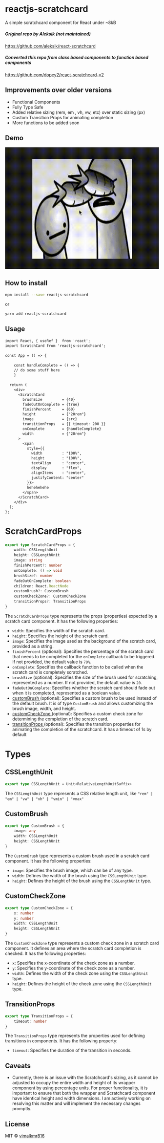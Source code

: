 # reactjs-scratchcard

A simple scratchcard component for React under ~8kB

##### Original repo by Aleksik (not maintained)
https://github.com/aleksik/react-scratchcard

##### Converted this repo from class based components to function based components
https://github.com/dopey2/react-scratchcard-v2


## Improvements over older versions
- Functional Components
- Fully Type Safe
- Added relative sizing (rem, em , vh, vw, etc) over static sizing (px)
- Custom Transition Props for animating completion  
- More functions to be added soon

## Demo

![Demo Gif](https://raw.githubusercontent.com/vimalkmr816/reactjs-scratchcard/main/.github/images/demo.gif)


## How to install

```bash
npm install --save reactjs-scratchcard
```
or
```bash
yarn add reactjs-scratchcard
```


## Usage

```tsx
import React, { useRef }  from 'react';
import ScratchCard from 'reactjs-scratchcard';

const App = () => {

    const handleComplete = () => {
    // do some stuff here
    }

  return (
    <div>
      <ScratchCard
        brushSize         = {40}
        fadeOutOnComplete = {true}
        finishPercent     = {60}
        height            = {"20rem"}
        image             = {src}
        transitionProps   = {{ timeout: 200 }}
        onComplete        = {handleComplete}
        width             = {"20rem"}
      >
        <span
          style={{
            width         : "100%",
            height        : "100%",
            textAlign     : "center",
            display       : "flex",
            alignItems    : "center",
            justifyContent: "center"
          }}>
          hehehehehe
        </span>
      </ScratchCard>
    </div>
  );
};
```

# ScratchCardProps

```ts
export type ScratchCardProps = {
    width: CSSLengthUnit
    height: CSSLengthUnit
    image: string
    finishPercent?: number
    onComplete: () => void
    brushSize?: number
    fadeOutOnComplete: boolean
    children: React.ReactNode
    customBrush?: CustomBrush
    customCheckZone?: CustomCheckZone
    transitionProps?: TransitionProps
}
```

The `ScratchCardProps` type represents the props (properties) expected by a scratch card component. It has the following properties:

- `width`: Specifies the width of the scratch card.
- `height`: Specifies the height of the scratch card.
- `image`: Specifies the image used as the background of the scratch card, provided as a string.
- `finishPercent` (optional): Specifies the percentage of the scratch card that needs to be completed for the `onComplete` callback to be triggered. If not provided, the default value is `70%`.
- `onComplete`: Specifies the callback function to be called when the scratch card is completely scratched.
- `brushSize` (optional): Specifies the size of the brush used for scratching, represented as a number. If not provided, the default value is `20`.
- `fadeOutOnComplete`: Specifies whether the scratch card should fade out when it is completed, represented as a boolean value.
- [ customBrush ](#customBrush) (optional): Specifies a custom brush to be used instead of the default brush. It is of type `CustomBrush` and allows customizing the brush image, width, and height.
- [ customCheckZone ](#customCheckZone) (optional): Specifies a custom check zone for determining the completion of the scratch card.
- [ transitionProps ](#transitionprops) (optional): Specifies the transition properties for animating the completion of the scratchcard. It has a timeout of 1s by default


# Types 

## CSSLengthUnit

```ts
export type CSSLengthUnit = Unit<RelativeLengthUnitSuffix>
```

The `CSSLengthUnit` type represents a CSS relative length unit, like `"rem" | "em" | "vw" | "vh" | "vmin" | "vmax"`

## CustomBrush

```ts
export type CustomBrush = {
    image: any
    width: CSSLengthUnit
    height: CSSLengthUnit
}
```

The `CustomBrush` type represents a custom brush used in a scratch card component. It has the following properties:

- `image`: Specifies the brush image, which can be of any type.
- `width`: Defines the width of the brush using the `CSSLengthUnit` type.
- `height`: Defines the height of the brush using the `CSSLengthUnit` type.

## CustomCheckZone

```ts
export type CustomCheckZone = {
    x: number
    y: number
    width: CSSLengthUnit
    height: CSSLengthUnit
}
```

The `CustomCheckZone` type represents a custom check zone in a scratch card component. It defines an area where the scratch card completion is checked. It has the following properties:

- `x`: Specifies the x-coordinate of the check zone as a number.
- `y`: Specifies the y-coordinate of the check zone as a number.
- `width`: Defines the width of the check zone using the `CSSLengthUnit` type.
- `height`: Defines the height of the check zone using the `CSSLengthUnit` type.

## TransitionProps
```ts
export type TransitionProps = {
    timeout: number
}
```

The `TransitionProps` type represents the properties used for defining transitions in components. It has the following property:

- `timeout`: Specifies the duration of the transition in seconds. 

## Caveats
- Currently, there is an issue with the Scratchcard's sizing, as it cannot be adjusted to occupy the entire width and height of its wrapper component by using percentage units.
For proper functionality, it is important to ensure that both the wrapper and Scratchcard component have identical height and width dimensions. 
I am actively working on resolving this matter and will implement the necessary changes promptly.

## License

MIT © [vimalkmr816](https://github.com/vimalkr816)